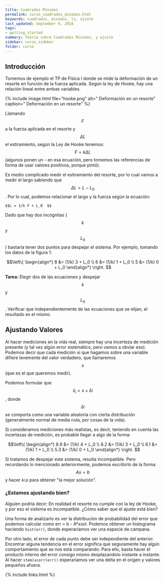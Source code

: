 ```yaml
---
title: Cuadrados Mínimos
permalink: curso_cuadrados_minimos.html
keywords: cuadrados, minimos, ls, ajuste
last_updated: September 6, 2018
tags:
- getting_started
summary: Teoría sobre Cuadrados Mínimos, y ajuste
sidebar: curso_sidebar
folder: curso
---
```


## Introducción
Tomemos de ejemplo el TP de Física I donde se mide la deformación de un resorte
en función de la fuerza aplicada. Según la ley de Hooke, hay una relación
lineal entre ambas variables.

{% include image.html file="hooke.png" alt=" Deformación en un resorte" caption=" Deformación en un resorte" %}
 
Llamando $$F$$ a la fuerza aplicada en el resorte y $$\Delta L$$ el estiramiento,
según la Ley de Hooke tenemos: $$F = k \Delta L$$ (algunos ponen un - en esa ecuación,
pero tomemos las referencias de forma de usar valores positivos, porque pintó).

Es medio complicado medir el estiramiento del resorte, por lo cual vamos
a medir el largo sabiendo que $$\Delta L = L - L_0$$. Por lo cual, podemos relacionar
el largo y la fuerza según la ecuación:

    $$L = 1/k F + L_0  $$

Dado que hay dos incógnitas ($$k$$ y $$L_0$$) bastaría tener dos puntos para despejar
el sistema. Por ejemplo, tomando los datos de la figura 1:

$$\left\{ \begin{align*}
    8 &= (1/k) 3 + L_0 \\
    6 &= (1/k) 1 + L_0 \\
    5 &= (1/k) 0 + L_0 
\end{align*} \right. $$
	
**Tarea:** Elegir dos de las ecuaciones y despejar $$k$$ y $$L_0$$. 
Verificar que independientemente de las ecuaciones que se elijan, el resultado es el mismo.


## Ajustando Valores
Al hacer mediciones en la vida real, siempre hay una incerteza de medición
presente (y tal vez algún error sistemático, pero vamos a obviar eso).
Podemos decir que cada medición xi que hagamos sobre una variable difiere
levemente del valor verdadero, que llamaremos $$x$$ (que es el que queremos medir).

Podemos formular que $$\hat{x}_i=x+\delta i$$, donde $$\delta i$$ se comporta
como una variable aleatoria con cierta distribución
(generalmente normal de media nula, por cosas de la vida).

Si consideramos mediciones más realistas, es decir, teniendo en cuenta
las incertezas de medición, es probable llegar a algo de la forma:


$$\left\{ \begin{align*}
    8.9 &= (1/k) 4 + L_0 \\
    8.2 &= (1/k) 3 + L_0 \\
    6.1 &= (1/k) 1 + L_0 \\
    5.3 &= (1/k) 0 + L_0 
\end{align*} \right. $$

Si tratamos de despejar este sistema, resulta incompatible. Pero recordando
lo mencionado anteriormente, podemos escribirlo de la forma
$$Ax=b$$ y hacer ``A\b`` para obtener "la mejor solución".

### ¿Estamos ajustando bien?
Alguien podría decir: En realidad el resorte no cumple con la ley de Hooke,
y por eso el sistema es incompatible. ¿Cómo saber que el ajuste está bien?

Una forma de analizarlo es ver la distribución de probabilidad del error que
podemos calcular como err = b - A*xsol. Podemos obtener un histograma
haciendo ``hist(err)``, donde esperaríamos ver una especie de campana.

Por otro lado, el error de cada punto debe ser independiente del anterior.
Encontrar alguna tendencia en el error significa que seguramente hay algún
comportamiento que se nos está comparando. Para ello, basta hacer el producto
interno del error consigo mismo desplazandolo instante a instante.
Al hacer ``stem(xcorr(err))`` esperaríamos ver una delta en el origen y
valores pequeños afuera.


{% include links.html %}
